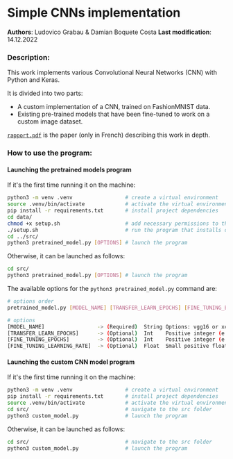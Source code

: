# Simple CNNs implementation
**Authors**: Ludovico Grabau & Damian Boquete Costa
**Last modification**: 14.12.2022

### Description:
This work implements various Convolutional Neural Networks (CNN) with Python and Keras. 

It is divided into two parts:
- A custom implementation of a CNN, trained on FashionMNIST data.
- Existing pre-trained models that have been fine-tuned to work on a custom image dataset.

[`rapport.pdf`](rapport.pdf) is the paper (only in French) describing this work in depth.

### How to use the program:

#### Launching the pretrained models program

If it's the first time running it on the machine:
```sh
python3 -m venv .venv                 # create a virtual environment
source .venv/bin/activate             # activate the virtual environment
pip install -r requirements.txt       # install project dependencies
cd data/
chmod +x setup.sh                     # add necessary permissions to the installation program
./setup.sh                            # run the program that installs data
cd ../src/
python3 pretrained_model.py [OPTIONS] # launch the program
```

Otherwise, it can be launched as follows:
```sh
cd src/
python3 pretrained_model.py [OPTIONS] # launch the program
```

The available options for the `python3 pretrained_model.py` command are:
```sh
# options order
pretrained_model.py [MODEL_NAME] [TRANSFER_LEARN_EPOCHS] [FINE_TUNING_EPOCHS] [FINE_TUNING_LEARNING_RATE]

# options
[MODEL_NAME]                 -> (Required)  String Options: vgg16 or xception or mobilenet (case-sensitive)
[TRANSFER_LEARN_EPOCHS]      -> (Optional)  Int    Positive integer (e.g., 5)
[FINE_TUNING_EPOCHS]         -> (Optional)  Int    Positive integer (e.g., 5)
[FINE_TUNING_LEARNING_RATE]  -> (Optional)  Float  Small positive floating-point number (scientific notation) (e.g., 1e-5)
```

#### Launching the custom CNN model program

If it's the first time running it on the machine:
```sh
python3 -m venv .venv                 # create a virtual environment
pip install -r requirements.txt       # install project dependencies
source .venv/bin/activate             # activate the virtual environment
cd src/                               # navigate to the src folder
python3 custom_model.py               # launch the program
```

Otherwise, it can be launched as follows:
```sh
cd src/                               # navigate to the src folder
python3 custom_model.py               # launch the program
```